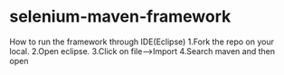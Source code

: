 # selenium-maven-framework

How to run the framework through IDE(Eclipse)
1.Fork the repo on your local. 
2.Open eclipse. 
3.Click on file-->Import
4.Search maven and then open 
